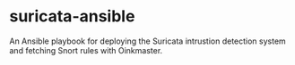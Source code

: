 suricata-ansible
================

An Ansible playbook for deploying the Suricata intrustion detection system and
fetching Snort rules with Oinkmaster.
